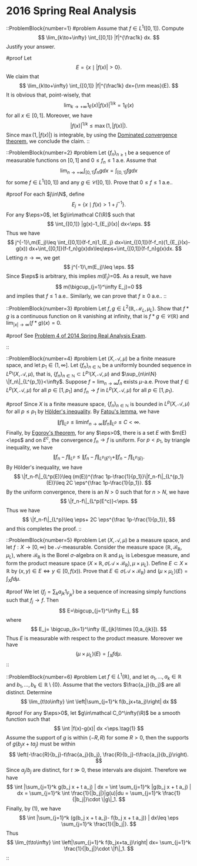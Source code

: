 # 2016 Spring Real Analysis

::ProblemBlock{number=1}
#problem
Assume that $f\in L^1([0,1])$. Compute 
$$
\lim_{k\to+\infty} \int_{[0,1]} |f|^{\frac1k} dx.
$$
Justify your answer.

#proof
Let 
$$
E=\{x\mid |f(x)|>0\}.
$$
We claim that 
$$
\lim_{k\to+\infty} \int_{[0,1]} |f|^{\frac1k} dx={\rm meas}(E).
$$
It is obvious that, point-wisely, that 
$$
\lim_{k\to+\infty} 1_E(x) |f(x)|^{1/k}=1_E(x)
$$
for all $x\in[0,1]$. Moreover, we have 
$$
|f(x)|^{1/k}\leq\max(1, |f(x)|).
$$
Since $\max(1, |f(x)|)$ is integrable, by using the [Dominated convergence theorem](https://en.wikipedia.org/wiki/Dominated_convergence_theorem), we conclude the claim.
::

::ProblemBlock{number=2}
#problem
Let $\{f_n\}_{n\geq 1}$ be a sequence of measurable functions on $[0,1]$ and $0\leq f_n\leq 1$ a.e. Assume that
$$
\lim_{n\to+\infty} \int_{[0,1]} f_ng dx = \int_{[0,1]} fg dx
$$
for some $f\in L^1([0,1])$ and any $g\in \mathcal C([0,1])$. Prove that $0\leq f\leq 1$ a.e..

#proof
For each $j\in\N$, define
$$
E_j=\{x\mid f(x)>1+j^{-1}\}. 
$$
For any $\eps>0$, let $g\in\mathcal C(\R)$ such that 
$$
\int_{[0,1]} |g(x)-1_{E_j}(x)| dx<\eps.
$$
Thus we have 
$$
j^{-1}\,m(E_j)\leq \int_{[0,1]}(f-f_n)1_{E_j} dx=\int_{[0,1]}(f-f_n)(1_{E_j}(x)-g(x)) dx+\int_{[0,1]}(f-f_n)g(x)dx\leq\eps+\int_{[0,1]}(f-f_n)g(x)dx.
$$
Letting $n\to\infty$, we get 
$$
j^{-1}\,m(E_j)\leq \eps.
$$
Since $\eps$ is arbitrary, this implies $m(E_j)$=0$. As a result, we have 
$$
m(\bigcup_{j=1}^\infty E_j)=0
$$
and implies that $f\leq 1$ a.e.. Similarly, we can prove that $f\geq 0$ a.e..
::

::ProblemBlock{number=3}
#problem
Let $f,g\in L^2(\mathbb{R},\mathcal{M}_L,\mu_L)$. Show that $f*g$ is a continuous function on $\mathbb{R}$ vanishing at infinity, that is $f*g\in \mathcal C(\mathbb{R})$ and $\lim_{|x|\to\infty}(f*g)(x) = 0$.

#proof
See [Problem 4 of 2014 Spring Real Analysis Exam](/posts/real-analysis/2014-spring/).

::

::ProblemBlock{number=4}
#problem
Let $(X,\mathcal{A},\mu)$ be a finite measure space, and let $p_1\in (1,\infty]$. Let $\{f_n\}_{n\in\mathbb{N}}$ be a uniformly bounded sequence in $L^{p_1}(X,\mathcal{A},\mu)$, that is, $\{f_n\}_{n\in\mathbb{N}}\subset L^{p_1}(X,\mathcal{A},\mu)$ and $\sup_{n\in\N} \|f_n\|_{L^{p_1}}<\infty$. Suppose $f = \lim_{n\to\infty} f_n$ exists $\mu$-a.e. Prove that $f\in L^p(X,\mathcal{A},\mu)$ for all $p\in[1,p_1]$ and $f_n\to f$ in $L^p(X,\mathcal{A},\mu)$ for all $p\in [1,p_1)$.

#proof
Since $X$ is a finite measure space, $\{f_n\}_{n\in\mathbb{N}}$ is bounded in $L^{p}(X,\mathcal{A},\mu)$
for all $p\leq p_1$ by [Hölder's inequality](https://en.wikipedia.org/wiki/Hölder%27s_inequality). By
[Fatou's lemma](https://en.wikipedia.org/wiki/Fatou%27s_lemma#From_%22first_principles%22), we have
$$
\|f\|_{L^p}\leq\liminf_{n\to\infty} \|f_n\|_{L^p}\leq C<\infty.
$$
Finally, by [Egorov's theorem](https://en.wikipedia.org/wiki/Egorov%27s_theorem#Proof), for any $\eps>0$, there is a set $E$ with $m(E)<\eps$ and on $E^c$, the convergence $f_n\to f$ is uniform. For $p<p_1$, by triangle 
inequality, we have 
$$
\|f_n-f\|_{L^p}\leq \|f_n-f\|_{L^p(E^c)}+\|f_n-f\|_{L^p(E)}.
$$
By Hölder's inequality, we have 
$$
\|f_n-f\|_{L^p(E)}\leq (m(E))^{\frac 1p-\frac{1}{p_1}}\|f_n-f\|_{L^{p_1}(E)}\leq 2C \eps^{\frac 1p-\frac{1}{p_1}}.
$$
By the uniform convergence, there is an $N>0$ such that for $n>N$, we have 
$$
\|f_n-f\|_{L^p(E^c)}<\eps.
$$
Thus we have 
$$
\|f_n-f\|_{L^p}\leq \eps+ 2C \eps^{\frac 1p-\frac{1}{p_1}},
$$
and this completes the proof.
::

::ProblemBlock{number=5}
#problem
Let $(X,\mathcal{A},\mu)$ be a measure space, and let $f:X\to [0,\infty)$ be $\mathcal{A}$-measurable. Consider the measure space $(\mathbb{R},\mathcal{B}_\mathbb{R},\mu_L)$, where $\mathcal{B}_\mathbb{R}$ is the Borel $\sigma$-algebra on $\mathbb{R}$ and $\mu_L$ is Lebesgue measure, and form the product measure space $(X\times\mathbb{R},\sigma(\mathcal{A}\times\mathcal{B}_\mathbb{R}),\mu\times\mu_L)$. Define $E\subset X\times\mathbb{R}$ by $(x,y)\in E \Leftrightarrow y\in [0,f(x))$. Prove that $E\in \sigma(\mathcal{A}\times\mathcal{B}_\mathbb{R})$ and $(\mu\times \mu_L)(E) = \int_X f d\mu$.

#proof
We let $\{f_j=\sum_k a_{jk}1_{F_{jk}}\}$ be a sequence of increasing simply functions such that $f_j\to f$. Then 
$$
E=\bigcup_{j=1}^\infty E_j,
$$
where 
$$
E_j= \bigcup_{k=1}^\infty (E_{jk}\times [0,a_{jk}]).
$$
Thus $E$ is measurable with respect to the product measure. Moreover we have
$$
(\mu\times \mu_L)(E) = \int_X f d\mu.
$$
::

::ProblemBlock{number=6} 
#problem
Let $f\in L^1(\mathbb{R})$, and let $a_1,\ldots,a_k\in\mathbb{R}$ and $b_1,\ldots,b_k\in\mathbb{R}\setminus\{0\}$. Assume that the vectors $\frac{a_j}{b_j}$ are all distinct. Determine
$$
\lim_{t\to\infty} \int \left|\sum_{j=1}^k f(b_jx+ta_j)\right| dx
$$

#proof
For any $\eps>0$, let $g\in\mathcal C_0^\infty(\R)$ be a smooth function such that
$$
\int |f(x)-g(x)| dx <\eps.\tag{1}
$$
Assume the support of $g$ is within $(-R,R)$ for some $R>0$, then the supports of $g(b_jx+ta_j)$ must be within
$$
\left(-\frac{R}{b_j}-t\frac{a_j}{b_j}, \frac{R}{b_j}-t\frac{a_j}{b_j}\right).
$$
Since $a_j/b_j$ are distinct, for $t\gg 0$, these intervals are disjoint. Therefore we have 
$$
    \int |\sum_{j=1}^k g(b_j x + t a_j) | dx = \int \sum_{j=1}^k |g(b_j x + t a_j) | dx 
    = \sum_{j=1}^k \int \frac{1}{|b_j|}|g(u)|du 
    = \sum_{j=1}^k \frac{1}{|b_j|}\cdot \|g\|_1.
$$
Finally, by (1), we have
$$
\int |\sum_{j=1}^k (g(b_j x + t a_j)- f(b_j x + t a_j)) | dx\leq \eps \sum_{j=1}^k \frac{1}{|b_j|}.
$$
Thus 
$$
\lim_{t\to\infty} \int \left|\sum_{j=1}^k f(b_jx+ta_j)\right| dx= \sum_{j=1}^k \frac{1}{|b_j|}\cdot \|f\|_1.
$$
::
